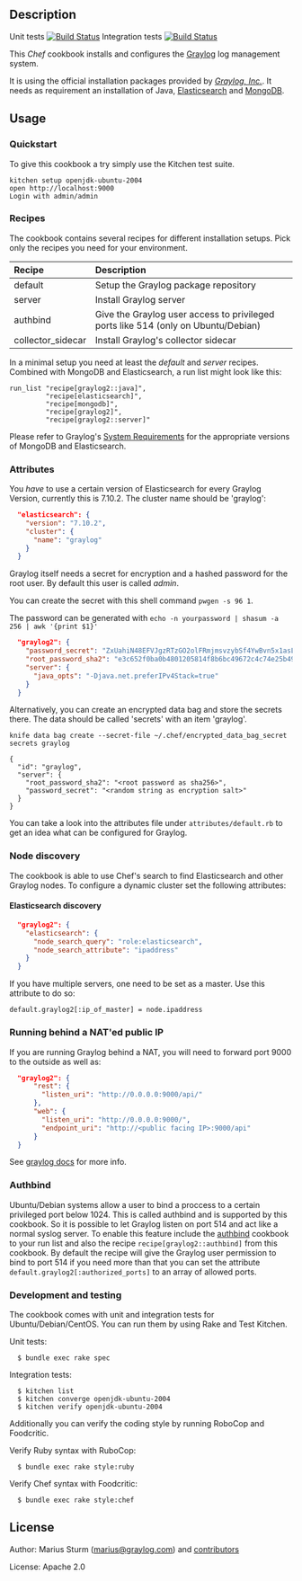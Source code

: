 Description
-----------
Unit tests [![Build Status](https://travis-ci.org/Graylog2/graylog2-cookbook.svg)](https://travis-ci.org/Graylog2/graylog2-cookbook)
Integration tests [![Build Status](https://jenkins-01.eastus.cloudapp.azure.com/job/graylog2-cookbook/badge/icon)](https://jenkins-01.eastus.cloudapp.azure.com/job/graylog2-cookbook/)

This _Chef_ cookbook installs and configures the [Graylog](http://www.graylog.org) log management system.

It is using the official installation packages provided by [_Graylog, Inc._](http://www.graylog.com). It needs as requirement an installation of Java, [Elasticsearch](http://www.elasticsearch.org) and [MongoDB](https://www.mongodb.org).

Usage
-----

### Quickstart
To give this cookbook a try simply use the Kitchen test suite.

```
kitchen setup openjdk-ubuntu-2004
open http://localhost:9000
Login with admin/admin
```

### Recipes
The cookbook contains several recipes for different installation setups. Pick only the recipes
you need for your environment.

|Recipe             | Description |
|:------------------|:------------|
|default            |Setup the Graylog package repository|
|server             |Install Graylog server|
|authbind           |Give the Graylog user access to privileged ports like 514 (only on Ubuntu/Debian)|
|collector_sidecar  |Install Graylog's collector sidecar|

In a minimal setup you need at least the _default_ and _server_ recipes. Combined with
MongoDB and Elasticsearch, a run list might look like this:

```
run_list "recipe[graylog2::java]",
         "recipe[elasticsearch]",
         "recipe[mongodb]",
         "recipe[graylog2]",
         "recipe[graylog2::server]"
```

Please refer to Graylog's [System Requirements](https://docs.graylog.org/en/latest/pages/installation.html#system-requirements) for the appropriate versions of MongoDB and Elasticsearch.

### Attributes

You _have_ to use a certain version of Elasticsearch for every Graylog Version, currently
this is 7.10.2. The cluster name should be 'graylog':

```json
  "elasticsearch": {
    "version": "7.10.2",
    "cluster": {
      "name": "graylog"
    }
  }
```

Graylog itself needs a secret for encryption and a hashed password for the root user. By default this user is called _admin_.

You can create the secret with this shell command `pwgen -s 96 1`.

The password can be generated with `echo -n yourpassword | shasum -a 256 | awk '{print $1}'`

```json
  "graylog2": {
    "password_secret": "ZxUahiN48EFVJgzRTzGO2olFRmjmsvzybSf4YwBvn5x1asLUBPe8GHbOQTZ0jzuAB7dzrNPk3wCEH57PCZm23MHAET0G653G",
    "root_password_sha2": "e3c652f0ba0b4801205814f8b6bc49672c4c74e25b497770bb89b22cdeb4e951",
    "server": {
      "java_opts": "-Djava.net.preferIPv4Stack=true"
    }
  }
```

Alternatively, you can create an encrypted data bag and store the secrets there. The data should be called
'secrets' with an item 'graylog'.

```shell
knife data bag create --secret-file ~/.chef/encrypted_data_bag_secret secrets graylog

{
  "id": "graylog",
  "server": {
    "root_password_sha2": "<root password as sha256>",
    "password_secret": "<random string as encryption salt>"
  }
}
```

You can take a look into the attributes file under `attributes/default.rb` to get an idea
what can be configured for Graylog.

### Node discovery
The cookbook is able to use Chef's search to find Elasticsearch and other Graylog nodes. To configure
a dynamic cluster set the following attributes:

#### Elasticsearch discovery

```json
  "graylog2": {
    "elasticsearch": {
      "node_search_query": "role:elasticsearch",
      "node_search_attribute": "ipaddress"
    }
  }
```

If you have multiple servers, one need to be set as a master. Use this attribute to do so:

```
default.graylog2[:ip_of_master] = node.ipaddress
```

### Running behind a NAT'ed public IP

If you are running Graylog behind a NAT, you will need to forward port 9000 to the outside as well as:

```json
  "graylog2": {
      "rest": {
        "listen_uri": "http://0.0.0.0:9000/api/"
      },
      "web": {
        "listen_uri": "http://0.0.0.0:9000/",
        "endpoint_uri": "http://<public facing IP>:9000/api"
      }
  }
```

See [graylog docs](https://docs.graylog.org/en/latest/pages/configuration/web_interface.html) for more info.

### Authbind

Ubuntu/Debian systems allow a user to bind a proccess to a certain privileged port below 1024.
This is called authbind and is supported by this cookbook. So it is possible to let Graylog listen on port 514 and act like a normal syslog server.
To enable this feature include the [authbind](https://supermarket.chef.io/cookbooks/authbind) cookbook to your run list and also the recipe
`recipe[graylog2::authbind]` from this cookbook.
By default the recipe will give the Graylog user permission to bind to port 514 if you need more than that you can
set the attribute `default.graylog2[:authorized_ports]` to an array of allowed ports.

### Development and testing

The cookbook comes with unit and integration tests for Ubuntu/Debian/CentOS. You can run them by using Rake and Test Kitchen.

Unit tests:

```
  $ bundle exec rake spec
```

Integration tests:

```
  $ kitchen list
  $ kitchen converge openjdk-ubuntu-2004
  $ kitchen verify openjdk-ubuntu-2004
```

Additionally you can verify the coding style by running RoboCop and Foodcritic.

Verify Ruby syntax with RuboCop:

```
  $ bundle exec rake style:ruby
```

Verify Chef syntax with Foodcritic:

```
  $ bundle exec rake style:chef
```

License
-------

Author: Marius Sturm (<marius@graylog.com>) and [contributors](http://github.com/graylog2/graylog2-cookbook/graphs/contributors)

License: Apache 2.0
